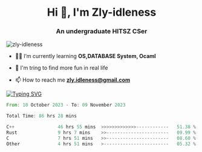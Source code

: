 <h1 align="center">Hi 👋, I'm Zly-idleness</h1>

<h3 align="center">An undergraduate HITSZ CSer</h3>

<p align="left"> <img src="https://komarev.com/ghpvc/?username=zly-idleness&label=Profile%20views&color=0e75b6&style=flat" alt="zly-idleness" /> </p>


- 👨‍💻 I’m currently learning **OS,DATABASE System, Ocaml**

- 🌱 I'm tring to find more fun in real life

- 📫 How to reach me **zly.idleness@gmail.com**



[![Typing SVG](https://readme-typing-svg.herokuapp.com?font=Fira+Code&pause=1000&width=435&lines=I+Maybe+Slow)](https://git.io/typing-svg)


<!--START_SECTION:waka-->

```rust
From: 10 October 2023 - To: 09 November 2023

Total Time: 86 hrs 28 mins

C++                46 hrs 55 mins  >>>>>>>>>>>>>------------   51.38 %
Rust               9 hrs 7 mins    >>-----------------------   09.99 %
C                  7 hrs 51 mins   >>-----------------------   08.60 %
Other              4 hrs 51 mins   >------------------------   05.32 %
```

<!--END_SECTION:waka-->


